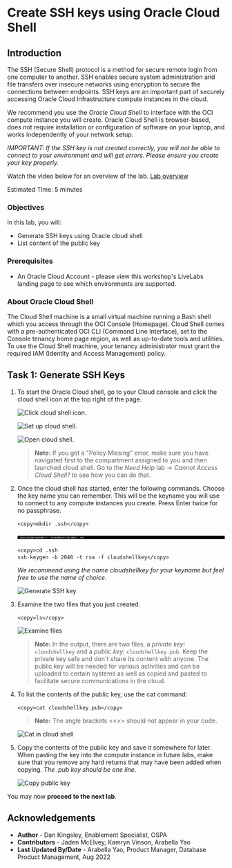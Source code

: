 # Create SSH keys using Oracle Cloud Shell

## Introduction

The SSH (Secure Shell) protocol is a method for secure remote login from one computer to another. SSH enables secure system administration and file transfers over insecure networks using encryption to secure the connections between endpoints. SSH keys are an important part of securely accessing Oracle Cloud Infrastructure compute instances in the cloud.

We recommend you use the *Oracle Cloud Shell* to interface with the OCI compute instance you will create. Oracle Cloud Shell is browser-based, does not require installation or configuration of software on your laptop, and works independently of your network setup.

*IMPORTANT:  If the SSH key is not created correctly, you will not be able to connect to your environment and will get errors.  Please ensure you create your key properly.*

Watch the video below for an overview of the lab.
[Lab overview](youtube:oq2Hk1Yy9Cg)

Estimated Time: 5 minutes

### Objectives
In this lab, you will:
- Generate SSH keys using Oracle cloud shell
- List content of the public key

### Prerequisites
* An Oracle Cloud Account - please view this workshop's LiveLabs landing page to see which environments are supported.

### About Oracle Cloud Shell

The Cloud Shell machine is a small virtual machine running a Bash shell which you access through the OCI Console (Homepage). Cloud Shell comes with a pre-authenticated OCI CLI (Command Line Interface), set to the Console tenancy home page region, as well as up-to-date tools and utilities. To use the Cloud Shell machine, your tenancy administrator must grant the required IAM (Identity and Access Management) policy.

## Task 1: Generate SSH Keys

1.  To start the Oracle Cloud shell, go to your Cloud console and click the cloud shell icon at the top right of the page.

    ![Click cloud shell icon.](https://oracle-livelabs.github.io/common/images/console/cloud-shell.png " ")

    ![Set up cloud shell.](https://oracle-livelabs.github.io/common/images/console/cloud-shell-setup.png " ")

    ![Open cloud shell.](https://oracle-livelabs.github.io/common/images/console/cloud-shell-open.png " ")

    >**Note:** If you get a "Policy Missing" error, make sure you have navigated first to the compartment assigned to you and then launched cloud shell. Go to the *Need Help* lab -> *Cannot Access Cloud Shell?* to see how you can do that.

2.  Once the cloud shell has started, enter the following commands. Choose the key name you can remember. This will be the keyname you will use to connect to any compute instances you create. Press Enter twice for no passphrase.

    ````
    <copy>mkdir .ssh</copy>
    ````
    ![mkdir](./images/mkdir.png " ")

    ````
    <copy>cd .ssh
    ssh-keygen -b 2048 -t rsa -f cloudshellkey</copy>
    ````
    *We recommend using the name cloudshellkey for your keyname but feel free to use the name of choice.*

    ![Generate SSH key](./images/cloudshell-ssh.png " ")

3.  Examine the two files that you just created.

    ````
    <copy>ls</copy>
    ````

    ![Examine files](./images/ls.png " ")

    >**Note:** In the output, there are two files, a *private key:* `cloudshellkey` and a *public key:* `cloudshellkey.pub`. Keep the private key safe and don't share its content with anyone. The public key will be needed for various activities and can be uploaded to certain systems as well as copied and pasted to facilitate secure communications in the cloud.

4. To list the contents of the public key, use the cat command:
     ```
    <copy>cat cloudshellkey.pub</copy>
     ```

    >**Note:** The angle brackets <<>> should not appear in your code.

    ![Cat in cloud shell](./images/cat.png " ")

5.  Copy the contents of the public key and save it somewhere for later. When pasting the key into the compute instance in future labs, make sure that you remove any hard returns that may have been added when copying. *The .pub key should be one line.*

    ![Copy public key](./images/copy-cat.png " ")

You may now **proceed to the next lab**.

## Acknowledgements
* **Author** - Dan Kingsley, Enablement Specialist, OSPA
* **Contributors** - Jaden McElvey, Kamryn Vinson, Arabella Yao
* **Last Updated By/Date** - Arabella Yao, Product Manager, Database Product Management, Aug 2022